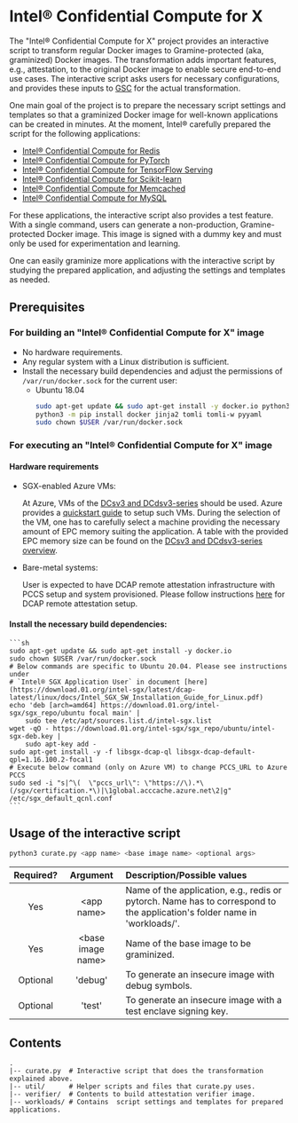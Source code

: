 # Intel® Confidential Compute for X

The "Intel® Confidential Compute for X" project provides an interactive script to transform regular
Docker images to Gramine-protected (aka, graminized) Docker images. The transformation adds
important features, e.g., attestation, to the original Docker image to enable secure end-to-end use
cases. The interactive script asks users for necessary configurations, and provides these inputs to
[GSC](https://github.com/gramineproject/gsc) for the actual transformation.

One main goal of the project is to prepare the necessary script settings and templates so that a
graminized Docker image for well-known applications can be created in minutes. At the moment,
Intel® carefully prepared the script for the following applications:

* [Intel® Confidential Compute for Redis](workloads/redis/)
* [Intel® Confidential Compute for PyTorch](workloads/pytorch/)
* [Intel® Confidential Compute for TensorFlow Serving](workloads/tensorflow-serving/)
* [Intel® Confidential Compute for Scikit-learn](workloads/sklearn/)
* [Intel® Confidential Compute for Memcached](workloads/memcached/)
* [Intel® Confidential Compute for MySQL](workloads/mysql/)

For these applications, the interactive script also provides a test feature. With a single command,
users can generate a non-production, Gramine-protected Docker image. This image is signed with a
dummy key and must only be used for experimentation and learning.

One can easily graminize more applications with the interactive script by studying the prepared
application, and adjusting the settings and templates as needed.


## Prerequisites

### For building an "Intel® Confidential Compute for X" image

- No hardware requirements.
- Any regular system with a Linux distribution is sufficient.
- Install the necessary build dependencies and adjust the permissions of `/var/run/docker.sock` for
  the current user:
   - Ubuntu 18.04
        ```sh
        sudo apt-get update && sudo apt-get install -y docker.io python3 python3-pip
        python3 -m pip install docker jinja2 tomli tomli-w pyyaml
        sudo chown $USER /var/run/docker.sock
        ```

### For executing an "Intel® Confidential Compute for X" image

#### Hardware requirements

- SGX-enabled Azure VMs:

  At Azure, VMs of the [DCsv3 and DCdsv3-series](https://learn.microsoft.com/en-us/azure/virtual-machines/dcv3-series)
  should be used. Azure provides a
  [quickstart guide](https://learn.microsoft.com/en-us/azure/confidential-computing/quick-create-portal)
  to setup such VMs. During the selection of the VM, one has to carefully select a machine
  providing the necessary amount of EPC memory suiting the application. A table with the
  provided EPC memory size can be found on the
  [DCsv3 and DCdsv3-series overview](https://learn.microsoft.com/en-us/azure/virtual-machines/dcv3-series).

- Bare-metal systems:

  User is expected to have DCAP remote attestation infrastructure with PCCS setup and system
  provisioned. Please follow instructions [here](https://www.intel.com/content/www/us/en/developer/articles/guide/intel-software-guard-extensions-data-center-attestation-primitives-quick-install-guide.html)
  for DCAP remote attestation setup.

#### Install the necessary build dependencies:

    ```sh
    sudo apt-get update && sudo apt-get install -y docker.io
    sudo chown $USER /var/run/docker.sock
    # Below commands are specific to Ubuntu 20.04. Please see instructions under
    # `Intel® SGX Application User` in document [here](https://download.01.org/intel-sgx/latest/dcap-latest/linux/docs/Intel_SGX_SW_Installation_Guide_for_Linux.pdf)
    echo 'deb [arch=amd64] https://download.01.org/intel-sgx/sgx_repo/ubuntu focal main' |
        sudo tee /etc/apt/sources.list.d/intel-sgx.list
    wget -qO - https://download.01.org/intel-sgx/sgx_repo/ubuntu/intel-sgx-deb.key |
        sudo apt-key add -
    sudo apt-get install -y -f libsgx-dcap-ql libsgx-dcap-default-qpl=1.16.100.2-focal1
    # Execute below command (only on Azure VM) to change PCCS_URL to Azure PCCS
    sudo sed -i "s|^\(  \"pccs_url\": \"https://\).*\(/sgx/certification.*\)|\1global.acccache.azure.net\2|g" /etc/sgx_default_qcnl.conf
    ```

## Usage of the interactive script

```sh
python3 curate.py <app name> <base image name> <optional args>
```


| Required?| Argument | Description/Possible values |
| :----: | :----: | :--- |
| Yes | \<app name\> | Name of the application, e.g., redis or pytorch. Name has to correspond to the application's folder name in 'workloads/'. |
| Yes | \<base image name\> | Name of the base image to be graminized. |
| Optional | 'debug' | To generate an insecure image with debug symbols. |
| Optional | 'test'  | To generate an insecure image with a test enclave signing key. |


## Contents

    .
    |-- curate.py  # Interactive script that does the transformation explained above.
    |-- util/      # Helper scripts and files that curate.py uses.
    |-- verifier/  # Contents to build attestation verifier image.
    |-- workloads/ # Contains  script settings and templates for prepared applications.
